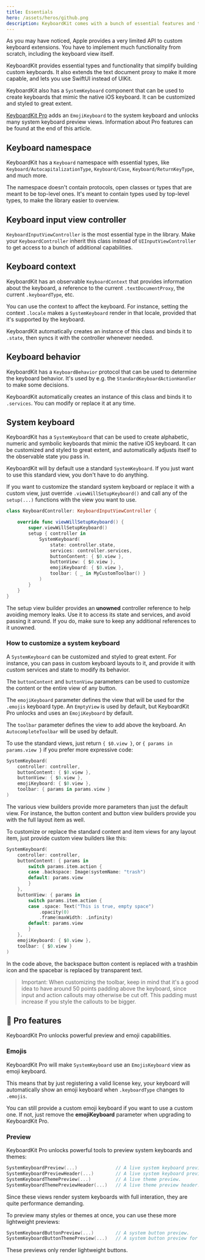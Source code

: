 ```yaml
---
title: Essentials
hero: /assets/heros/github.png
description: KeyboardKit comes with a bunch of essential features and types.
---
```


As you may have noticed, Apple provides a very limited API to custom keyboard extensions. You have to implement much functionality from scratch, including the keyboard view itself.

KeyboardKit provides essential types and functionality that simplify building custom keyboards. It also extends the text document proxy to make it more capable, and lets you use SwiftUI instead of UIKit.

KeyboardKit also has a `SystemKeyboard` component that can be used to create keyboards that mimic the native iOS keyboard. It can be customized and styled to great extent.

[KeyboardKit Pro][Pro] adds an `EmojiKeyboard` to the system keyboard and unlocks many system keyboard preview views. Information about Pro features can be found at the end of this article.



## Keyboard namespace

KeyboardKit has a `Keyboard` namespace with essential types, like `Keyboard/AutocapitalizationType`, `Keyboard/Case`, `Keyboard/ReturnKeyType`, and much more.

The namespace doesn't contain protocols, open classes or types that are meant to be top-level ones. It's meant to contain types used by top-level types, to make the library easier to overview.



## Keyboard input view controller

`KeyboardInputViewController` is the most essential type in the library. Make your `KeyboardController` inherit this class instead of `UIInputViewController` to get access to a bunch of additional capabilities.



## Keyboard context

KeyboardKit has an observable `KeyboardContext` that provides information about the keyboard, a reference to the current `.textDocumentProxy`, the current `.keyboardType`, etc.

You can use the context to affect the keyboard. For instance, setting the context `.locale` makes a `SystemKeyboard` render in that locale, provided that it's supported by the keyboard.

KeyboardKit automatically creates an instance of this class and binds it to ``.state``, then syncs it with the controller whenever needed.



## Keyboard behavior

KeyboardKit has a ``KeyboardBehavior`` protocol that can be used to determine the keyboard behavior. It's used by e.g. the ``StandardKeyboardActionHandler`` to make some decisions.

KeyboardKit automatically creates an instance of this class and binds it to ``.services``. You can modify or replace it at any time.



## System keyboard

KeyboardKit has a ``SystemKeyboard`` that can be used to create alphabetic, numeric and symbolic keyboards that mimic the native iOS keyboard. It can be customized and styled to great extent, and automatically adjusts itself to the observable state you pass in. 

KeyboardKit will by default use a standard ``SystemKeyboard``. If you just want to use this standard view, you don't have to do anything.

If you want to customize the standard system keyboard or replace it with a custom view, just override `.viewWillSetupKeyboard()` and call any of the `setup(...)` functions with the view you want to use.

```swift
class KeyboardController: KeyboardInputViewController {

    override func viewWillSetupKeyboard() {
        super.viewWillSetupKeyboard()
        setup { controller in
            SystemKeyboard(
                state: controller.state,
                services: controller.services,
                buttonContent: { $0.view },
                buttonView: { $0.view },
                emojiKeyboard: { $0.view },
                toolbar: { _ in MyCustomToolbar() }
            )
        }
    }
}
```

The setup view builder provides an **unowned** controller reference to help avoiding memory leaks. Use it to access its state and services, and avoid passing it around. If you do, make sure to keep any additional references to it unowned.


### How to customize a system keyboard

A ``SystemKeyboard`` can be customized and styled to great extent. For instance, you can pass in custom keyboard layouts to it, and provide it with custom services and state to modify its behavior. 

The `buttonContent` and `buttonView` parameters can be used to customize the content or the entire view of any button.

The `emojiKeyboard` parameter defines the view that will be used for the ``.emojis`` keyboard type. An `EmptyView` is used by default, but KeyboardKit Pro unlocks and uses an `EmojiKeyboard` by default.

The `toolbar` parameter defines the view to add above the keyboard. An ``AutocompleteToolbar`` will be used by default.

To use the standard views, just return `{ $0.view }`, or `{ params in params.view }` if you prefer more expressive code:

```swift
SystemKeyboard(
    controller: controller,
    buttonContent: { $0.view },
    buttonView: { $0.view },
    emojiKeyboard: { $0.view },
    toolbar: { params in params.view }
)
```

The various view builders provide more parameters than just the default view. For instance, the button content and button view builders provide you with the full layout item as well.

To customize or replace the standard content and item views for any layout item, just provide custom view builders like this:

```swift
SystemKeyboard(
    controller: controller,
    buttonContent: { params in
        switch params.item.action {
        case .backspace: Image(systemName: "trash")
        default: params.view
        }
    },
    buttonView: { params in
        switch params.item.action {
        case .space: Text("This is true, empty space")
            .opacity(0)
            .frame(maxWidth: .infinity)
        default: params.view
        }
    },
    emojiKeyboard: { $0.view },
    toolbar: { $0.view }
)
```

In the code above, the backspace button content is replaced with a trashbin icon and the spacebar is replaced by transparent text.

> Important: When customizing the toolbar, keep in mind that it's a good idea to have around 50 points padding above the keyboard, since input and action callouts may otherwise be cut off. This padding must increase if you style the callouts to be bigger. 



## 👑 Pro features

KeyboardKit Pro unlocks powerful preview and emoji capabilities.


### Emojis

KeyboardKit Pro will make `SystemKeyboard` use an `EmojisKeyboard` view as emoji keyboard.

This means that by just registering a valid license key, your keyboard will automatically show an emoji keyboard when `.keyboardType` changes to `.emojis`.

You can still provide a custom emoji keyboard if you want to use a custom one. If not, just remove the **emojiKeyboard** parameter when upgrading to KeyboardKit Pro.


### Preview

KeyboardKit Pro unlocks powerful tools to preview system keyboards and themes:

```swift
SystemKeyboardPreview(...)              // A live system keyboard preview.
SystemKeyboardPreviewHeader(...)        // A live system keyboard preview header.
SystemKeyboardThemePreview(...)         // A live theme preview.
SystemKeyboardThemePreviewHeader(...)   // A live theme preview header.
```

Since these views render system keyboards with full interation, they are quite performance demanding. 

To preview many styles or themes at once, you can use these more lightweight previews:

```swift
SystemKeyboardButtonPreview(...)        // A system button preview.
SystemKeyboardButtonThemePreview(...)   // A system button preview for a theme.
```

These previews only render lightweight buttons.


[Pro]: /pro